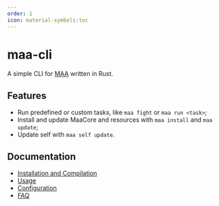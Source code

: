 ```yaml
---
order: 1
icon: material-symbols:toc
---
```


# maa-cli

A simple CLI for [MAA][maa-home] written in Rust.

## Features

- Run predefined or custom tasks, like `maa fight` or `maa run <task>`;
- Install and update MaaCore and resources with `maa install` and `maa update`;
- Update self with `maa self update`.

## Documentation

- [Installation and Compilation](./install.md)
- [Usage](./usage.md)
- [Configuration](./config.md)
- [FAQ](./faq.md)

[maa-home]: https://github.com/MaaAssistantArknights/MaaAssistantArknights
